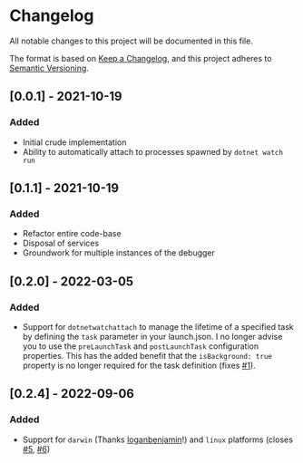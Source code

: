 # Changelog

All notable changes to this project will be documented in this file.

The format is based on [Keep a Changelog](https://keepachangelog.com/en/1.0.0/),
and this project adheres to [Semantic Versioning](https://semver.org/spec/v2.0.0.html).

## [0.0.1] - 2021-10-19

### Added

- Initial crude implementation
- Ability to automatically attach to processes spawned by `dotnet watch run`

## [0.1.1] - 2021-10-19

### Added

- Refactor entire code-base
- Disposal of services
- Groundwork for multiple instances of the debugger

## [0.2.0] - 2022-03-05

### Added

- Support for `dotnetwatchattach` to manage the lifetime of a specified task by defining the `task` parameter in your launch.json. I no longer advise you to use the `preLaunchTask` and `postLaunchTask` configuration properties. This has the added benefit that the `isBackground: true` property is no longer required for the task definition (fixes [#1](https://github.com/Trottero/dotnet-watch-attach/issues/1)).

## [0.2.4] - 2022-09-06

### Added

- Support for `darwin` (Thanks [loganbenjamin](https://github.com/loganbenjamin)!) and `linux` platforms (closes [#5](https://github.com/Trottero/dotnet-watch-attach/issues/5), [#6](https://github.com/Trottero/dotnet-watch-attach/issues/6))
